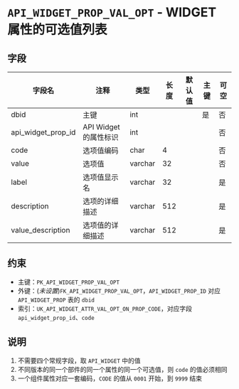 # `API_WIDGET_PROP_VAL_OPT` - WIDGET 属性的可选值列表

## 字段

| 字段名             | 注释                  | 类型    | 长度 | 默认值 | 主键 | 可空 |
| ------------------ | --------------------- | ------- | ---- | ------ | ---- | ---- |
| dbid               | 主键                  | int     |      |        | 是   | 否   |
| api_widget_prop_id | API Widget 的属性标识 | int     |      |        |      | 否   |
| code               | 选项值编码            | char    | 4    |        |      | 否   |
| value              | 选项值                | varchar | 32   |        |      | 否   |
| label              | 选项值显示名          | varchar | 32   |        |      | 是   |
| description        | 选项的详细描述        | varchar | 512  |        |      | 是   |
| value_description  | 选项值的详细描述      | varchar | 512  |        |      | 是   |

## 约束

* 主键：`PK_API_WIDGET_PROP_VAL_OPT`
* 外键：(*未设置*)`FK_API_WIDGET_PROP_VAL_OPT`，`API_WIDGET_PROP_ID` 对应 `API_WIDGET_PROP` 表的 `dbid`
* 索引：`UK_API_WIDGET_ATTR_VAL_OPT_ON_PROP_CODE`，对应字段 `api_widget_prop_id`、`code`

## 说明

1. 不需要四个常规字段，取 `API_WIDGET` 中的值
2. 不同版本的同一个部件的同一个属性的同一个可选值，则 `code` 的值必须相同
3. 一个组件属性对应一套编码，`CODE` 的值从 `0001` 开始，到 `9999` 结束

